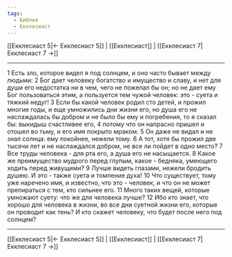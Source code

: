 ```yaml
---
tags:
  - Библия
  - Екклесиаст
---
```

[[Екклесиаст 5|← Екклесиаст 5]] | [[Екклесиаст]] | [[Екклесиаст 7|Екклесиаст 7 →]]

---
1 Есть зло, которое видел я под солнцем, и оно часто бывает между людьми:
2 Бог дает человеку богатство и имущество и славу, и нет для души его недостатка ни в чем, чего не пожелал бы он; но не дает ему Бог пользоваться этим, а пользуется тем чужой человек: это - суета и тяжкий недуг!
3 Если бы какой человек родил сто детей, и прожил многие годы, и еще умножились дни жизни его, но душа его не наслаждалась бы добром и не было бы ему и погребения, то я сказал бы: выкидыш счастливее его,
4 потому что он напрасно пришел и отошел во тьму, и его имя покрыто мраком.
5 Он даже не видал и не знал солнца: ему покойнее, нежели тому.
6 А тот, хотя бы прожил две тысячи лет и не наслаждался добром, не все ли пойдет в одно место?
7 Все труды человека - для рта его, а душа его не насыщается.
8 Какое же преимущество мудрого перед глупым, какое - бедняка, умеющего ходить перед живущими?
9 Лучше видеть глазами, нежели бродить душею. И это - также суета и томление духа!
10 Что существует, тому уже наречено имя, и известно, что это - человек, и что он не может препираться с тем, кто сильнее его.
11 Много таких вещей, которые умножают суету: что же для человека лучше?
12 Ибо кто знает, что хорошо для человека в жизни, во все дни суетной жизни его, которые он проводит как тень? И кто скажет человеку, что будет после него под солнцем?

---
[[Екклесиаст 5|← Екклесиаст 5]] | [[Екклесиаст]] | [[Екклесиаст 7|Екклесиаст 7 →]]